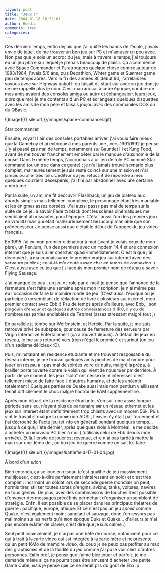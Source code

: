 ```yaml
---
layout: post
title: "Jeux !"
date: 2004-01-18 18:32:01
author: Hoedic
comments: true
categories: 
---
```



Ces derniers temps, enfin depuis que j'ai quitté les bancs de l'école, j'avais envie de jouer, de me trouver un bon jeu sur PC et m'amuser un peu avec. Non pas que je sois un accroc du jeu, mais à travers le temps, j'ai toujours eu un jeu phare sur lequel je prenais beaucoup de plaisir. Ça a commencé avec Space Commander et  Paratroopers quelque chose comme autour de 1983/1984, j'avais 5/6 ans, puis Decathlon, Winter game et Summer game peu de temps après. Vers la fin des années 80 début 90, j'arrêtais les voyous avec sur Highway patrol II ou faisait du stunt car avec un jeu dont je ne me rappelle plus le nom. C'est marrant car à cette époque, nombre de mes amis avaient des consoles amiga ou autre et échangeaient leurs jeux, alors que moi, je me contentais d'un PC et échangeais quelques disquettes avec les amis de mon père et faisais joujou avec des commandes DOS ou du QBasic.

![Image]({{ site.url }}/images/space-commander.gif)
<div class="photoattrib">Star commander</div>



Ensuite, voyant l'air des consoles portables arriver, j'ai voulu faire mieux que la Gameboy et ai extorqué à mes parents une , vers 1991/1992 je pense. J'y ai passé pas mal de temps, notamment sur Gauntlet III et Kung Food, avant de me trouver franchement embêter par le manque d'autonomie de la chose. Dans le même temps, j'accrochais à un jeu de role PC nommé Star command (ou un truc dans ce genre) ; je n'ai jamais trouvé scénario plus complet, malheureusement je suis resté coincé sur une mission et n'ai jamais pu aller très loin. L'éditeur du jeu refusant de répondre à mes quelques courriers désespérés, j'ai fini par abadonner avec une certaine amertume.

Par la suite, un ami me fit découvrir Flashback, un jeu de plateau aux abords simples mais tellement complexe, le personnage étant très maniable et les énigmes assez corsées. J'ai aussi passé pas mal de temps sur la suite de ce jeu à savoir Fade to black dont les scènes cinématiques me semblaient ahurissantes pour l'époque. C'était aussi l'un des premiers jeux en vrai 3D mais qui était malheureusement beaucoup maniable que son prédécesseur. Je pense aussi que c'était le début de l'apogée du jeu vidéo français.

En 1995 j'ai eu mon premier ordinateur à moi (avant je volais ceux de mon père), un Pentium, l'un des premiers avec un modem 14.4 et une connexion internet que je suis aller chercher quasi-immédiatement. C'est là que j'ai découvert , à ma connaissance le premier vrai jeu sur internet avec des serveurs publics ; celui-là m'a couté assez cher en temps de connexion :) C'est aussi avec ce jeu que j'ai acquis mon premier nom de réseau à savoir Flying Sausage.

J'ai manqué de peu , un jeu de role par e-mail, je pense que l'annonce de la fermeture s'est faite une semaine après mon inscription, je n'ai même pas eu l'occasion de faire la moindre ronde de jeu. (C'est aussi l'époque où je participe à un semblant de rédaction de livre à plusieurs sur internet, mon premier contact avec Ebb :) Peu de temps après d'ailleurs, avec Ebb, , son pingouin d'amour et quelques autres connaissances d'IRC, il y eu de nombreuses parties endiablées de Tetrinet (assez stressant malgré tout ;)

En parallèle je tombe sur Wolfenstein,  et Heretic. Par la suite, je me suis retrouvé privé de subspace, pour cause de fermeture des serveurs par Virgin Interactive Entertainment (ça a rouvert depuis). À défaut de jeux en réseau, je me suis retourné vers  (rien n'égal le premier) et surtout  (un jeu d'un sadisme délicieux :D).

Puis, m'installant en résidence étudiante et me trouvant responsable du réseau interne, je me trouvai quelques amis proches de ma chambre pour jouer en réseau à  : pas mal de soirées voire de nuits, malgré la prépa, à brailler porte ouverte contre le voisin qui vient de nous tuer par derrière. À partir de ce moment, les jeux "solo" ont cessé de m'intéresser, c'est tellement mieux de faire face à d'autres humains, et de les anéantir totalement ! Quelques parties de Quake aussi mais mon pentium vieillissant tenait difficilement le choc malgré l'octroi de RAM supplémentaire.

Après mon départ de la résidence étudiante, s'en suit une assez longue période sans jeu, n'ayant plus de partenaire sur un réseau ethernet et les jeux sur internet étant définitivement trop chiants avec un modem 56k. Puis vint le travail et malgré la connexion ADSL, l'envie n'y était pas forcément et j'ai décroché de l'actu jeu (et info en général) pendant quelques temps... jusqu'à ce que, l'été dernier, après quelques mois à Montréal, je me décide à acheter un nouveau PC bien à moi (j'utilisais celui de Ebb depuis mon arrivée). Et là, l'envie de jouer est revenue, et je n'ai pas tardé à mettre la main sur une démo de , un bon jeu de guerre comme on sait les faire.

![Image]({{ site.url }}/images/battlefield-17-01-04.jpg)
<div class="photoattrib">À bord d'un avion</div>



Bien entendu, ça se joue en réseau (c'est qualifié de jeu massivement multijoueur, c'est-à-dire parfaitement inintéressant en solo) et c'est très complet : incarnant un soldat lors de seconde guerre mondiale on peut, hormis tirer, utiliser toutes sortes d'engins, avions, tanks, voitures, navires en tous genres. De plus, avec des combinaisons de touches il est possible d'envoyer des messages prédéfinis permettant d'organiser un semblant de stratégie. Enfin, il est possible de se placer dans les principaux théatres de guerre : pacifique, europe, afrique. Et ce n'est pas un jeu *speed* comme Quake, c'est également moins sanglant et sauvage, donc j'en ressors pas mal moins sur les nerfs qu'à mon époque Duke et Quake... d'ailleurs je n'ai pas encore éclater de clavier, c'est dire que je suis calme :)

Seul petit inconvénient, je n'ai pas une bête de course, notamment pour ce qui à trait à la carte video qui est intégrée à la carte mère et ne présente qu'un petit 16Mo de mémoire vidéo, du coup je ne peux pas profiter au max des graphismes et de la fluidité du jeu comme j'ai pu le voir chez d'autres personnes. Enfin bref, je pense que j'aime bien jouer et parfois, je me demande même si ça ne pourrait pas être amusant d'acheter une petite Game Cube, mais je pense que ce ne serait pas du goût de Ebb :p